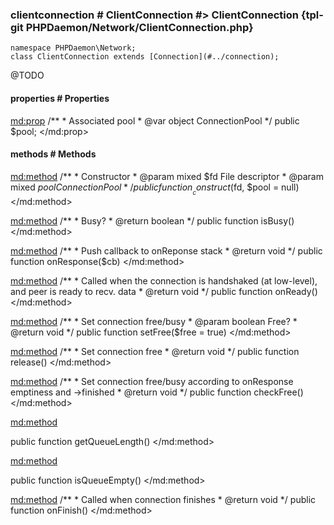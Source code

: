 ### clientconnection # ClientConnection #> ClientConnection {tpl-git PHPDaemon/Network/ClientConnection.php}

```php:p
namespace PHPDaemon\Network;
class ClientConnection extends [Connection](#../connection);
```

@TODO

<!-- include-namespace path="\PHPDaemon\Network\ClientConnection" commit="54dfa1ea8d46f47d880c365c09c64d7eeea32adb" level="" access="" -->
#### properties # Properties

<md:prop>
/**
	 * Associated pool
	 * @var object ConnectionPool
	 */
public $pool;
</md:prop>

#### methods # Methods

<md:method>
/**
	 * Constructor
	 * @param mixed $fd   File descriptor
	 * @param mixed $pool ConnectionPool
	 */
public function __construct($fd, $pool = null)
</md:method>

<md:method>
/**
	 * Busy?
	 * @return boolean
	 */
public function isBusy()
</md:method>

<md:method>
/**
	 * Push callback to onReponse stack
	 * @return void
	 */
public function onResponse($cb)
</md:method>

<md:method>
/**
	 * Called when the connection is handshaked (at low-level), and peer is ready to recv. data
	 * @return void
	 */
public function onReady()
</md:method>

<md:method>
/**
	 * Set connection free/busy
	 * @param boolean Free?
	 * @return void
	 */
public function setFree($free = true)
</md:method>

<md:method>
/**
	 * Set connection free
	 * @return void
	 */
public function release()
</md:method>

<md:method>
/**
	 * Set connection free/busy according to onResponse emptiness and ->finished
	 * @return void
	 */
public function checkFree()
</md:method>

<md:method>

public function getQueueLength()
</md:method>

<md:method>

public function isQueueEmpty()
</md:method>

<md:method>
/**
	 * Called when connection finishes
	 * @return void
	 */
public function onFinish()
</md:method>


<!--/ include-namespace -->
